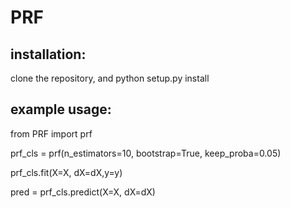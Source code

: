 # PRF

## installation:

clone the repository, and python setup.py install

## example usage:  
from PRF import prf

prf_cls = prf(n_estimators=10,  bootstrap=True, keep_proba=0.05)

prf_cls.fit(X=X, dX=dX,y=y)

pred = prf_cls.predict(X=X, dX=dX)
